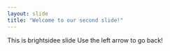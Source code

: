 ```yaml
---
layout: slide
title: "Welcome to our second slide!"
---
```

This is brightsidee slide
Use the left arrow to go back!